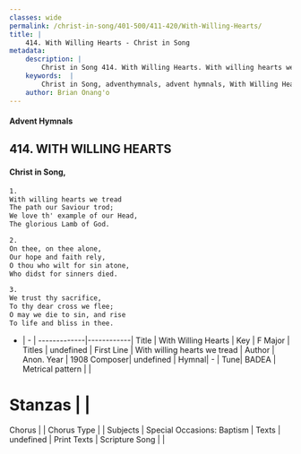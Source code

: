 ```yaml
---
classes: wide
permalink: /christ-in-song/401-500/411-420/With-Willing-Hearts/
title: |
    414. With Willing Hearts - Christ in Song
metadata:
    description: |
        Christ in Song 414. With Willing Hearts. With willing hearts we tread The path our Saviour trod; We love th' example of our Head, The glorious Lamb of God.
    keywords:  |
        Christ in Song, adventhymnals, advent hymnals, With Willing Hearts, With willing hearts we tread. 
    author: Brian Onang'o
---
```


#### Advent Hymnals
## 414. WITH WILLING HEARTS
####  Christ in Song,

```txt
1.
With willing hearts we tread
The path our Saviour trod;
We love th' example of our Head,
The glorious Lamb of God.

2.
On thee, on thee alone,
Our hope and faith rely,
O thou who wilt for sin atone,
Who didst for sinners died.

3.
We trust thy sacrifice,
To thy dear cross we flee;
O may we die to sin, and rise
To life and bliss in thee.

```

- |   -  |
-------------|------------|
Title | With Willing Hearts |
Key | F Major |
Titles | undefined |
First Line | With willing hearts we tread |
Author | Anon.
Year | 1908
Composer| undefined |
Hymnal|  - |
Tune| BADEA |
Metrical pattern | |
# Stanzas |  |
Chorus |  |
Chorus Type |  |
Subjects | Special Occasions: Baptism |
Texts | undefined |
Print Texts | 
Scripture Song |  |
    
